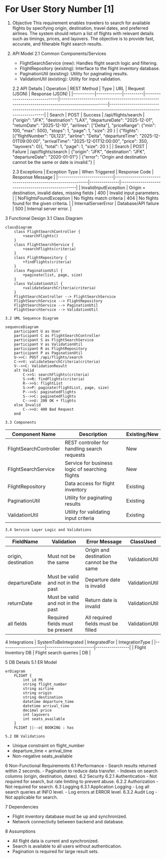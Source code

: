 # For User Story Number [1]
1. Objective
This requirement enables travelers to search for available flights by specifying origin, destination, travel dates, and preferred airlines. The system should return a list of flights with relevant details such as timings, prices, and layovers. The objective is to provide fast, accurate, and filterable flight search results.

2. API Model
	2.1 Common Components/Services
	- FlightSearchService (new): Handles flight search logic and filtering.
	- FlightRepository (existing): Interface to the flight inventory database.
	- PaginationUtil (existing): Utility for paginating results.
	- ValidationUtil (existing): Utility for input validation.

	2.2 API Details
| Operation | REST Method | Type     | URL                           | Request (JSON)                                                                                   | Response (JSON)                                                                                                  |
|-----------|-------------|----------|-------------------------------|--------------------------------------------------------------------------------------------------|-------------------------------------------------------------------------------------------------------------------|
| Search    | POST        | Success  | /api/flights/search           | {"origin": "JFK", "destination": "LAX", "departureDate": "2025-12-01", "returnDate": "2025-12-10", "airlines": ["Delta"], "priceRange": {"min": 100, "max": 500}, "stops": 1, "page": 1, "size": 20 } | {"flights": [{"flightNumber": "DL123", "airline": "Delta", "departureTime": "2025-12-01T09:00:00", "arrivalTime": "2025-12-01T12:00:00", "price": 350, "layovers": 0}], "total": 1, "page": 1, "size": 20 } |
| Search    | POST        | Failure  | /api/flights/search           | {"origin": "JFK", "destination": "JFK", "departureDate": "2020-01-01"}                      | {"error": "Origin and destination cannot be the same or date is invalid."}                                       |

	2.3 Exceptions
| Exception Type              | When Triggered                                               | Response Code | Response Message                                   |
|----------------------------|-------------------------------------------------------------|---------------|----------------------------------------------------|
| InvalidInputException      | Origin = destination, invalid dates, missing fields         | 400           | Invalid input parameters.                          |
| NoFlightsFoundException    | No flights match criteria                                   | 404           | No flights found for the given criteria.           |
| InternalServerError        | Database/API failure                                        | 500           | Internal server error.                             |

3 Functional Design
	3.1 Class Diagram
```mermaid
classDiagram
    class FlightSearchController {
        +searchFlights()
    }
    class FlightSearchService {
        +searchFlights(criteria)
    }
    class FlightRepository {
        +findFlights(criteria)
    }
    class PaginationUtil {
        +paginate(list, page, size)
    }
    class ValidationUtil {
        +validateSearchCriteria(criteria)
    }
    FlightSearchController --> FlightSearchService
    FlightSearchService --> FlightRepository
    FlightSearchService --> PaginationUtil
    FlightSearchService --> ValidationUtil
```

	3.2 UML Sequence Diagram
```mermaid
sequenceDiagram
    participant U as User
    participant C as FlightSearchController
    participant S as FlightSearchService
    participant V as ValidationUtil
    participant R as FlightRepository
    participant P as PaginationUtil
    U->>C: POST /api/flights/search
    C->>V: validateSearchCriteria(criteria)
    V-->>C: ValidationResult
    alt Valid
        C->>S: searchFlights(criteria)
        S->>R: findFlights(criteria)
        R-->>S: flightList
        S->>P: paginate(flightList, page, size)
        P-->>S: paginatedFlights
        S-->>C: paginatedFlights
        C-->>U: 200 OK + flights
    else Invalid
        C-->>U: 400 Bad Request
    end
```

	3.3 Components
| Component Name         | Description                                             | Existing/New |
|-----------------------|---------------------------------------------------------|--------------|
| FlightSearchController| REST controller for handling search requests            | New          |
| FlightSearchService   | Service for business logic of searching flights         | New          |
| FlightRepository      | Data access for flight inventory                        | Existing     |
| PaginationUtil        | Utility for paginating results                          | Existing     |
| ValidationUtil        | Utility for validating input criteria                   | Existing     |

	3.4 Service Layer Logic and Validations
| FieldName           | Validation                                   | Error Message                                | ClassUsed         |
|---------------------|----------------------------------------------|----------------------------------------------|-------------------|
| origin, destination | Must not be the same                         | Origin and destination cannot be the same     | ValidationUtil    |
| departureDate       | Must be valid and not in the past            | Departure date is invalid                    | ValidationUtil    |
| returnDate          | Must be valid and not in the past            | Return date is invalid                       | ValidationUtil    |
| all fields          | Required fields must be present              | All required fields must be filled           | ValidationUtil    |

4 Integrations
| SystemToBeIntegrated | IntegratedFor           | IntegrationType |
|----------------------|------------------------|-----------------|
| Flight Inventory DB  | Flight search queries  | DB              |

5 DB Details
	5.1 ER Model
```mermaid
erDiagram
    FLIGHT {
        int id PK
        string flight_number
        string airline
        string origin
        string destination
        datetime departure_time
        datetime arrival_time
        decimal price
        int layovers
        int seats_available
    }
    FLIGHT ||--o{ BOOKING : has
```
	5.2 DB Validations
- Unique constraint on flight_number
- departure_time < arrival_time
- Non-negative seats_available

6 Non-Functional Requirements
	6.1 Performance
	- Search results returned within 2 seconds.
	- Pagination to reduce data transfer.
	- Indexes on search columns (origin, destination, dates).
	6.2 Security
		6.2.1 Authentication
		- Not required for search, but rate limiting to prevent abuse.
		6.2.2 Authorization
		- Not required for search.
	6.3 Logging
		6.3.1 Application Logging
		- Log all search queries at INFO level.
		- Log errors at ERROR level.
		6.3.2 Audit Log
		- Not applicable for search.

7 Dependencies
- Flight inventory database must be up and synchronized.
- Network connectivity between backend and database.

8 Assumptions
- All flight data is current and synchronized.
- Search is available to all users without authentication.
- Pagination is required for large result sets.

